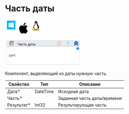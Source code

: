 # Часть даты

![](../../../../resources/activities/basic/data/datetime/image-100-1-1-1-1-1-1-1-2-121.png)

![](../../../../resources/activities/basic/data/datetime/image-447.png)

Компонент, выделяющий из даты нужную часть.

| Свойство    | Тип      | Описание                    |
| ----------- | -------- | --------------------------- |
| Дата\*      | DateTime | Исходная дата               |
| Часть\*     |          | Заданная часть даты/времени |
| Результат\* | Int32    | Результирующая часть        |
